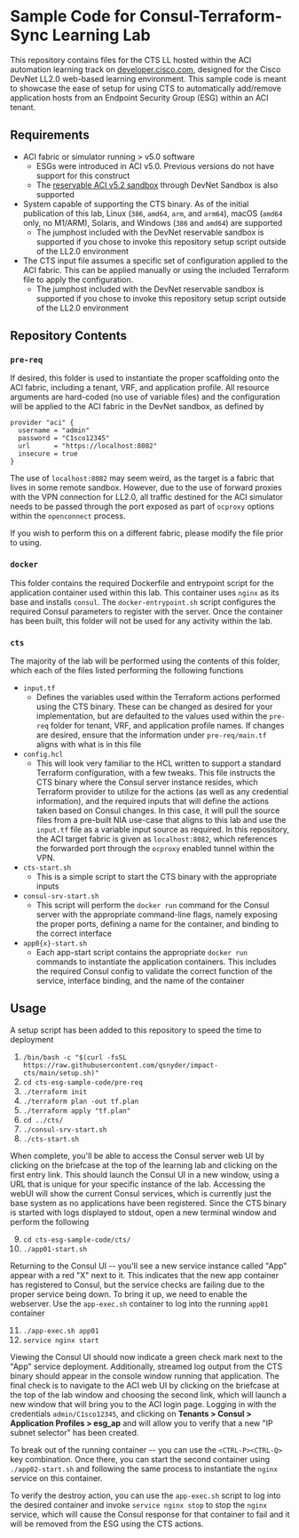 # Sample Code for Consul-Terraform-Sync Learning Lab

This repository contains files for the CTS LL hosted within the ACI automation learning track on [developer.cisco.com](https://developer.cisco.com), designed for the Cisco DevNet LL2.0 web-based learning environment.  This sample code is meant to showcase the ease of setup for using CTS to automatically add/remove application hosts from an Endpoint Security Group (ESG) within an ACI tenant.

## Requirements

- ACI fabric or simulator running > v5.0 software
  - ESGs were introduced in ACI v5.0.  Previous versions do not have support for this construct
  - The [reservable ACI v5.2 sandbox](https://devnetsandbox.cisco.com/RM/Diagram/Index/4eaa9878-3e74-4105-b26a-bd83eeaa6cd9?diagramType=Topology) through DevNet Sandbox is also supported
- System capable of supporting the CTS binary.  As of the initial publication of this lab, Linux (`386`, `amd64`, `arm`, and `arm64`), macOS (`amd64` only, no M1/ARM), Solaris, and Windows (`386` and `amd64`) are supported
  - The jumphost included with the DevNet reservable sandbox is supported if you chose to invoke this repository setup script outside of the LL2.0 environment
- The CTS input file assumes a specific set of configuration applied to the ACI fabric.  This can be applied manually or using the included Terraform file to apply the configuration.
  - The jumphost included with the DevNet reservable sandbox is supported if you chose to invoke this repository setup script outside of the LL2.0 environment

## Repository Contents

### `pre-req`

If desired, this folder is used to instantiate the proper scaffolding onto the ACI fabric, including a tenant, VRF, and application profile.  All resource arguments are hard-coded (no use of variable files) and the configuration will be applied to the ACI fabric in the DevNet sandbox, as defined by 

```hcl
provider "aci" {
  username = "admin"
  password = "C1sco12345"
  url      = "https://localhost:8082"
  insecure = true
}
```

The use of `localhost:8082` may seem weird, as the target is a fabric that lives in some remote sandbox.  However, due to the use of forward proxies with the VPN connection for LL2.0, all traffic destined for the ACI simulator needs to be passed through the port exposed as part of `ocproxy` options within the `openconnect` process.

If you wish to perform this on a different fabric, please modify the file prior to using.

### `docker`

This folder contains the required Dockerfile and entrypoint script for the application container used within this lab.  This container uses `nginx` as its base and installs `consul`.  The `docker-entrypoint.sh` script configures the required Consul parameters to register with the server.  Once the container has been built, this folder will not be used for any activity within the lab.

### `cts`
The majority of the lab will be performed using the contents of this folder, which each of the files listed performing the following functions

- `input.tf`
  - Defines the variables used within the Terraform actions performed using the CTS binary.  These can be changed as desired for your implementation, but are defaulted to the values used within the `pre-req` folder for tenant, VRF, and application profile names.  If changes are desired, ensure that the information under `pre-req/main.tf` aligns with what is in this file
- `config.hcl`
  - This will look very familiar to the HCL written to support a standard Terraform configuration, with a few tweaks.  This file instructs the CTS binary where the Consul server instance resides, which Terraform provider to utilize for the actions (as well as any credential information), and the required inputs that will define the actions taken based on Consul changes.  In this case, it will pull the source files from a pre-built NIA use-case that aligns to this lab and use the `input.tf` file as a variable input source as required.  In this repository, the ACI target fabric is given as `localhost:8082`, which references the forwarded port through the `ocproxy` enabled tunnel within the VPN.
- `cts-start.sh`
  - This is a simple script to start the CTS binary with the appropriate inputs
- `consul-srv-start.sh`
  - This script will perform the `docker run` command for the Consul server with the appropriate command-line flags, namely exposing the proper ports, defining a name for the container, and binding to the correct interface
- `app0{x}-start.sh`
  - Each app-start script contains the appropriate `docker run` commands to instantiate the application containers.  This includes the required Consul config to validate the correct function of the service, interface binding, and the name of the container

## Usage

A setup script has been added to this repository to speed the time to deployment

1. `/bin/bash -c "$(curl -fsSL https://raw.githubusercontent.com/qsnyder/impact-cts/main/setup.sh)"`
2. `cd cts-esg-sample-code/pre-req`
3. `./terraform init`
4. `./terraform plan -out tf.plan`
5. `./terraform apply "tf.plan"`
6. `cd ../cts/`
7. `./consul-srv-start.sh`
8. `./cts-start.sh`

When complete, you'll be able to access the Consul server web UI by clicking on the briefcase at the top of the learning lab and clicking on the first entry link.  This should launch the Consul UI in a new window, using a URL that is unique for your specific instance of the lab.  Accessing the webUI will show the current Consul services, which is currently just the base system as no applications have been registered.
Since the CTS binary is started with logs displayed to stdout, open a new terminal window and perform the following

9. `cd cts-esg-sample-code/cts/`
10. `./app01-start.sh`

Returning to the Consul UI -- you'll see a new service instance called "App" appear with a red "X" next to it.  This indicates that the new app container has registered to Consul, but the service checks are failing due to the proper service being down.  To bring it up, we need to enable the webserver.  Use the `app-exec.sh` container to log into the running `app01` container

11. `./app-exec.sh app01`
12. `service nginx start`

Viewing the Consul UI should now indicate a green check mark next to the "App" service deployment.  Additionally, streamed log output from the CTS binary should appear in the console window running that application.  The final check is to navigate to the ACI web UI by clicking on the briefcase at the top of the lab window and choosing the second link, which will launch a new window that will bring you to the ACI login page.  Logging in with the credentials `admin/C1sco12345`, and clicking on **Tenants > Consul > Application Profiles > esg_ap** and will allow you to verify that a new "IP subnet selector" has been created.

To break out of the running container -- you can use the `<CTRL-P><CTRL-Q>` key combination.  Once there, you can start the second container using `./app02-start.sh` and following the same process to instantiate the `nginx` service on this container.

To verify the destroy action, you can use the `app-exec.sh` script to log into the desired container and invoke `service nginx stop` to stop the  `nginx` service, which will cause the Consul response for that container to fail and it will be removed from the ESG using the CTS actions.
